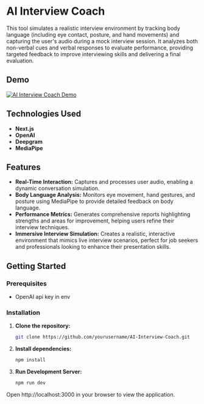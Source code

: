 # AI Interview Coach

This tool simulates a realistic interview environment by tracking body language (including eye contact, posture, and hand movements) and capturing the user's audio during a mock interview session. It analyzes both non-verbal cues and verbal responses to evaluate performance, providing targeted feedback to improve interviewing skills and delivering a final evaluation.

## Demo

[![AI Interview Coach Demo](https://img.youtube.com/vi/GokPYYGrF5g/0.jpg)](https://www.youtube.com/watch?v=GokPYYGrF5g)

## Technologies Used

- **Next.js** 
- **OpenAI** 
- **Deepgram**
- **MediaPipe**

## Features

- **Real-Time Interaction:** Captures and processes user audio, enabling a dynamic conversation simulation.
- **Body Language Analysis:** Monitors eye movement, hand gestures, and posture using MediaPipe to provide detailed feedback on body language.
- **Performance Metrics:** Generates comprehensive reports highlighting strengths and areas for improvement, helping users refine their interview techniques.
- **Immersive Interview Simulation:** Creates a realistic, interactive environment that mimics live interview scenarios, perfect for job seekers and professionals looking to enhance their presentation skills.

## Getting Started

### Prerequisites

- OpenAI api key in env

### Installation

1. **Clone the repository:**
   ```bash
   git clone https://github.com/yourusername/AI-Interview-Coach.git
   ```
2. **Install dependencies:**
    ```bash
    npm install
    ```
3. **Run Development Server:**
    ```bash
    npm run dev
    ```
Open http://localhost:3000 in your browser to view the application.

[feat]: 🥳
[fix]: 🔧	
[chore]: 🧹